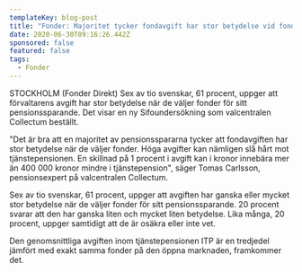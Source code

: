 ```yaml
---
templateKey: blog-post
title: "Fonder: Majoritet tycker fondavgift har stor betydelse vid fondval"
date: 2020-06-30T09:16:26.442Z
sponsored: false
featured: false
tags:
  - Fonder
---
```

STOCKHOLM (Fonder Direkt) Sex av tio svenskar, 61 procent, uppger att förvaltarens avgift har stor betydelse när de väljer fonder för sitt pensionssparande. Det visar en ny Sifoundersökning som valcentralen Collectum beställt.

"Det är bra att en majoritet av pensionsspararna tycker att fondavgiften har stor betydelse när de väljer fonder. Höga avgifter kan nämligen slå hårt mot tjänstepensionen. En skillnad på 1 procent i avgift kan i kronor innebära mer än 400 000 kronor mindre i tjänstepension", säger Tomas Carlsson, pensionsexpert på valcentralen Collectum.

Sex av tio svenskar, 61 procent, uppger att avgiften har ganska eller mycket stor betydelse när de väljer fonder för sitt pensionssparande. 20 procent svarar att den har ganska liten och mycket liten betydelse. Lika många, 20 procent, uppger samtidigt att de är osäkra eller inte vet.

Den genomsnittliga avgiften inom tjänstepensionen ITP är en tredjedel jämfört med exakt samma fonder på den öppna marknaden, framkommer det.